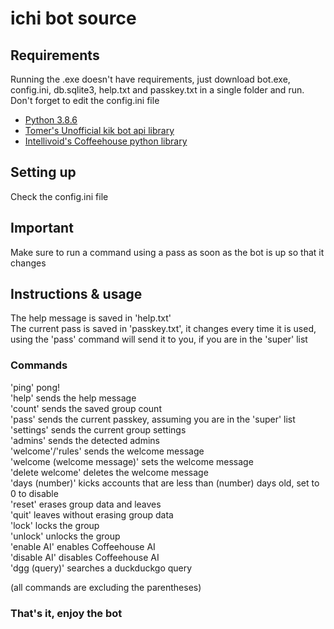 # ichi bot source

## Requirements
Running the .exe doesn't have requirements, just download bot.exe, config.ini, db.sqlite3, help.txt and passkey.txt in a single folder and run. Don't forget to edit the config.ini file
- [Python 3.8.6](https://www.python.org/downloads/release/python-386/)
- [Tomer's Unofficial kik bot api library](https://travis-ci.org/joemccann/dillinger.svg?branch=master)
- [Intellivoid's Coffeehouse python library](https://github.com/intellivoid/CoffeeHouse-Python-API-Wrapper)

## Setting up
Check the config.ini file

## Important
Make sure to run a command using a pass as soon as the bot is up so that it changes

## Instructions & usage
The help message is saved in 'help.txt'  
The current pass is saved in 'passkey.txt', it changes every time it is used, using the 'pass' command will send it to you, if you are in the 'super' list

### Commands

'ping' pong!  
'help' sends the help message  
'count' sends the saved group count  
'pass' sends the current passkey, assuming you are in the 'super' list  
'settings' sends the current group settings  
'admins' sends the detected admins  
'welcome'/'rules' sends the welcome message  
'welcome (welcome message)' sets the welcome message  
'delete welcome' deletes the welcome message  
'days (number)' kicks accounts that are less than (number) days old, set to 0 to disable  
'reset' erases group data and leaves  
'quit' leaves without erasing group data  
'lock' locks the group  
'unlock' unlocks the group  
'enable AI' enables Coffeehouse AI  
'disable AI' disables Coffeehouse AI  
'dgg (query)' searches a duckduckgo query   

(all commands are excluding the parentheses)

### That's it, enjoy the bot

